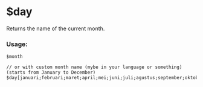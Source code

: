 # $day

Returns the name of the current month.

### Usage:

```plain
$month

// or with custom month name (mybe in your language or something) (starts from January to December)
$day[januari;februari;maret;april;mei;juni;juli;agustus;september;oktober;november;desember]
```

